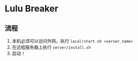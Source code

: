 # Lulu Breaker

## 流程

1. 本机必须可以访问外网，执行 `local/start.sh <server_name>`
2. 在远程服务器上执行 `server/install.sh`
3. 启动！
